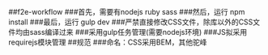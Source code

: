 ##f2e-workflow
###首先，需要有nodejs ruby sass
###然后，运行 npm install
###最后，运行 gulp dev
###严禁直接修改CSS文件，除库以外的CSS文件均由sass编译过来
###采用gulp任务管理(需要nodejs环境)
###JS拟采用requirejs模块管理
##规范
###命名：CSS采用BEM，其他驼峰
###